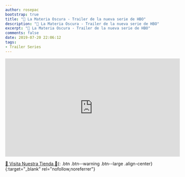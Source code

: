 ```yaml
---
author: rosepac
bootstrap: true
title: "🎥 La Materia Oscura - Trailer de la nueva serie de HBO"
description: "🎥 La Materia Oscura - Trailer de la nueva serie de HBO"
excerpt: "🎥 La Materia Oscura - Trailer de la nueva serie de HBO"
comments: false
date: 2019-07-20 22:06:12
tags:
- Trailer Series
---
```


<iframe width="560" height="315" src="https://www.youtube.com/embed/1yuIE1OYnVI" frameborder="0" allow="accelerometer; autoplay; encrypted-media; gyroscope; picture-in-picture" allowfullscreen></iframe>

[🎁 Visita Nuestra Tienda 🎁](https://www.amazon.es/shop/cibercursos){: .btn .btn--warning .btn--large .align-center}{:target="_blank" rel="nofollow,noreferrer"}